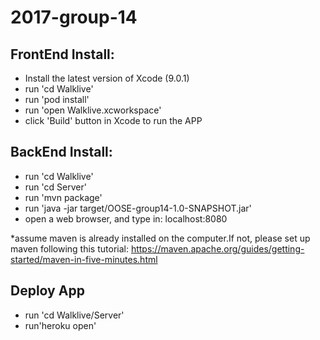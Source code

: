 # 2017-group-14
## FrontEnd Install:
- Install the latest version of Xcode (9.0.1)
- run 'cd Walklive'
- run 'pod install'
- run 'open Walklive.xcworkspace'
- click 'Build' button in Xcode to run the APP

## BackEnd Install:
- run 'cd Walklive'
- run 'cd Server'
- run 'mvn package'
- run 'java -jar target/OOSE-group14-1.0-SNAPSHOT.jar' 
- open a web browser, and type in: localhost:8080

*assume maven is already installed on the computer.If not, please set up maven following this tutorial: https://maven.apache.org/guides/getting-started/maven-in-five-minutes.html

## Deploy App
- run 'cd Walklive/Server'
- run'heroku open'
